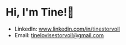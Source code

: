 # Hi, I'm Tine!👋
* LinkedIn: www.linkedin.com/in/tinestorvoll
* Email: tinelovisestorvoll@gmail.com
